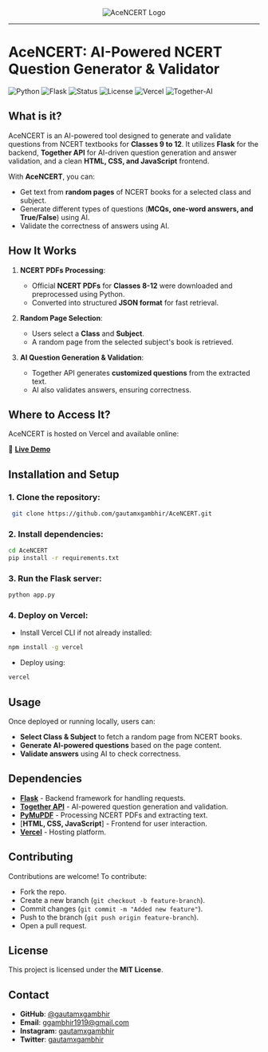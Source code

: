 <div align="center">
  <img src="https://i.ibb.co/tMKrCgxy/acencert.png" alt="AceNCERT Logo"><br>
</div>

-----------------

# AceNCERT: AI-Powered NCERT Question Generator & Validator

![Python](https://img.shields.io/badge/Python-3.12-blue)
![Flask](https://img.shields.io/badge/Flask-2.0-green)
![Status](https://img.shields.io/badge/status-active-brightgreen)
![License](https://img.shields.io/badge/license-MIT-red)
![Vercel](https://img.shields.io/badge/hosted%20on-Vercel-black)
![Together-AI](https://img.shields.io/badge/Together%20AI-0f6fff)

## What is it?

AceNCERT is an AI-powered tool designed to generate and validate questions from NCERT textbooks for **Classes 9 to 12**. It utilizes **Flask** for the backend, **Together API** for AI-driven question generation and answer validation, and a clean **HTML, CSS, and JavaScript** frontend.

With **AceNCERT**, you can:
- Get text from **random pages** of NCERT books for a selected class and subject.
- Generate different types of questions (**MCQs, one-word answers, and True/False**) using AI.
- Validate the correctness of answers using AI.

## How It Works

1. **NCERT PDFs Processing**: 
   - Official **NCERT PDFs** for **Classes 8-12** were downloaded and preprocessed using Python.
   - Converted into structured **JSON format** for fast retrieval.

2. **Random Page Selection**:
   - Users select a **Class** and **Subject**.
   - A random page from the selected subject's book is retrieved.

3. **AI Question Generation & Validation**:
   - Together API generates **customized questions** from the extracted text.
   - AI also validates answers, ensuring correctness.

## Where to Access It?

AceNCERT is hosted on Vercel and available online:

🔗 **[Live Demo](https://ace-ncert.vercel.app/)**

## Installation and Setup

### 1. Clone the repository:
```bash
 git clone https://github.com/gautamxgambhir/AceNCERT.git
```

### 2. Install dependencies:
```bash
cd AceNCERT
pip install -r requirements.txt
```

### 3. Run the Flask server:
```bash
python app.py
```

### 4. Deploy on Vercel:
- Install Vercel CLI if not already installed:
```bash
npm install -g vercel
```
- Deploy using:
```bash
vercel
```

## Usage

Once deployed or running locally, users can:

- **Select Class & Subject** to fetch a random page from NCERT books.
- **Generate AI-powered questions** based on the page content.
- **Validate answers** using AI to check correctness.

## Dependencies

- [**Flask**](https://flask.palletsprojects.com/en/3.0.x/) - Backend framework for handling requests.
- [**Together API**](https://www.together.ai/) - AI-powered question generation and validation.
- [**PyMuPDF**](https://pymupdf.readthedocs.io/en/latest/) - Processing NCERT PDFs and extracting text.
- [**HTML, CSS, JavaScript**] - Frontend for user interaction.
- [**Vercel**](https://vercel.com/) - Hosting platform.

## Contributing

Contributions are welcome! To contribute:
- Fork the repo.
- Create a new branch (`git checkout -b feature-branch`).
- Commit changes (`git commit -m "Added new feature"`).
- Push to the branch (`git push origin feature-branch`).
- Open a pull request.

## License

This project is licensed under the **MIT License**.

## Contact

- **GitHub**: [@gautamxgambhir](https://github.com/gautamxgambhir)
- **Email**: ggambhir1919@gmail.com
- **Instagram**: [gautamxgambhir](https://www.instagram.com/gautamxgambhir)
- **Twitter**: [gautamxgambhir](https://www.twitter.com/gautamxgambhir)
